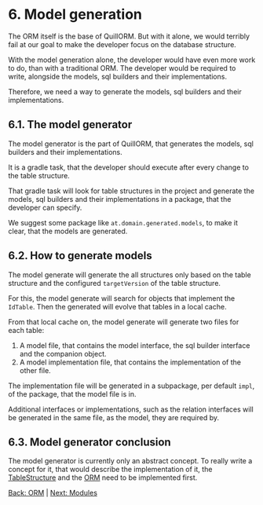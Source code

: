 # 6. Model generation
The ORM itself is the base of QuillORM.
But with it alone, we would terribly fail at our goal to make the developer focus on the database structure.

With the model generation alone, the developer would have even more work to do, than with a traditional ORM.
The developer would be required to write, alongside the models, sql builders and their implementations.

Therefore, we need a way to generate the models, sql builders and their implementations.

## 6.1. The model generator
The model generator is the part of QuillORM, that generates the models, sql builders and their implementations.

It is a gradle task, that the developer should execute after every change to the table structure.

That gradle task will look for table structures in the project and generate the models, sql builders and
their implementations in a package, that the developer can specify.

We suggest some package like `at.domain.generated.models`, to make it clear, that the models are generated.

## 6.2. How to generate models
The model generate will generate the all structures only based on the table structure and
the configured `targetVersion` of the table structure.

For this, the model generate will search for objects that implement the `IdTable`.
Then the generated will evolve that tables in a local cache.

From that local cache on, the model generate will generate two files for each table:
1. A model file, that contains the model interface, the sql builder interface and the companion object.
2. A model implementation file, that contains the implementation of the other file.

The implementation file will be generated in a subpackage, per default `impl`, of the package,
that the model file is in.

Additional interfaces or implementations, such as the relation interfaces will be generated in the same file,
as the model, they are required by.

## 6.3. Model generator conclusion
The model generator is currently only an abstract concept.
To really write a concept for it, that would describe the implementation of it,
the [TableStructure](TableStructure.md) and the [ORM](ORM.md) need to be implemented first.

[Back: ORM](ORM.md#522-many-to-many-relations) | [Next: Modules](Modules.md#7-modules)